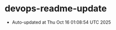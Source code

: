 # devops-readme-update
<!--START_SECTION:activity-->
- Auto-updated at Thu Oct 16 01:08:54 UTC 2025
<!--END_SECTION:activity-->
